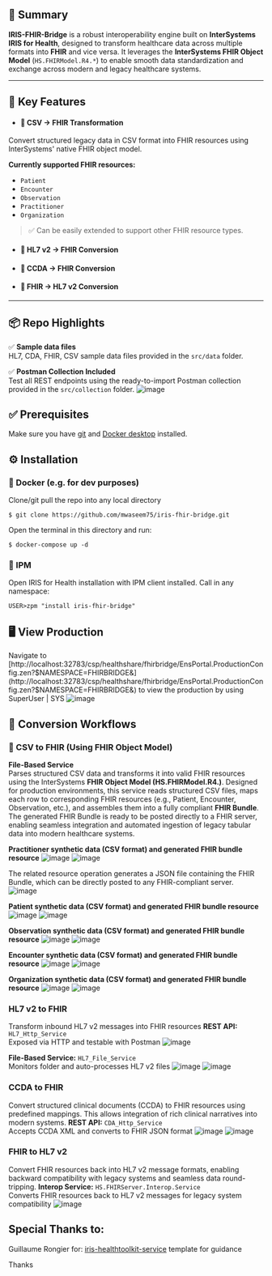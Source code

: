 ## 🧾 Summary

**IRIS-FHIR-Bridge** is a robust interoperability engine built on **InterSystems IRIS for Health**, designed to transform healthcare data across multiple formats into **FHIR** and vice versa. It leverages the **InterSystems FHIR Object Model** (`HS.FHIRModel.R4.*`) to enable smooth data standardization and exchange across modern and legacy healthcare systems.

---

## 🚀 Key Features

- #### 🧾 CSV → FHIR Transformation
Convert structured legacy data in CSV format into FHIR resources using InterSystems' native FHIR object model.

**Currently supported FHIR resources:**
- `Patient`
- `Encounter`
- `Observation`
- `Practitioner`
- `Organization`

> ✅ Can be easily extended to support other FHIR resource types.

- #### 🔁 HL7 v2 → FHIR Conversion
- #### 📝 CCDA → FHIR Conversion
- #### 🔄 FHIR → HL7 v2 Conversion

---

## 📦 Repo Highlights
✅ **Sample data files**  
HL7, CDA, FHIR, CSV sample data files provided in the `src/data` folder.

✅ **Postman Collection Included**  
Test all REST endpoints using the ready-to-import Postman collection provided in the `src/collection` folder.
![image](https://github.com/user-attachments/assets/8398a595-3b6d-4189-bf93-0e66f3f962da)



## ✅ Prerequisites
Make sure you have [git](https://git-scm.com/book/en/v2/Getting-Started-Installing-Git) and [Docker desktop](https://www.docker.com/products/docker-desktop) installed.


## ⚙️ Installation

### 🐳 Docker (e.g. for dev purposes)

Clone/git pull the repo into any local directory

```
$ git clone https://github.com/mwaseem75/iris-fhir-bridge.git
```

Open the terminal in this directory and run:

```
$ docker-compose up -d
```

### 🧰 IPM

Open IRIS for Health installation with IPM client installed. Call in any namespace:

```
USER>zpm "install iris-fhir-bridge"
```


## 🖥️ View Production
Navigate to [http://localhost:32783/csp/healthshare/fhirbridge/EnsPortal.ProductionConfig.zen?$NAMESPACE=FHIRBRIDGE&](http://localhost:32783/csp/healthshare/fhirbridge/EnsPortal.ProductionConfig.zen?$NAMESPACE=FHIRBRIDGE&) to view the production by using SuperUser | SYS 
![image](https://github.com/user-attachments/assets/cbd281fd-ab6e-412b-9802-4a4c712de3f7)


## 🔧 Conversion Workflows
### 🧾 CSV to FHIR (Using FHIR Object Model)

**File-Based Service**  
Parses structured CSV data and transforms it into valid FHIR resources using the InterSystems **FHIR Object Model (HS.FHIRModel.R4.)**. Designed for production environments, this service reads structured CSV files, maps each row to corresponding FHIR resources (e.g., Patient, Encounter, Observation, etc.), and assembles them into a fully compliant **FHIR Bundle**.
The generated FHIR Bundle is ready to be posted directly to a FHIR server, enabling seamless integration and automated ingestion of legacy tabular data into modern healthcare systems.

**Practitioner synthetic data (CSV format) and generated FHIR bundle resource**
![image](https://github.com/user-attachments/assets/793b20fb-6097-40f4-9116-aa8309ecd328)
![image](https://github.com/user-attachments/assets/67b1530a-93f9-4e4e-a109-7ed9174a516c)

The related resource operation generates a JSON file containing the FHIR Bundle, which can be directly posted to any FHIR-compliant server.
![image](https://github.com/user-attachments/assets/eb6889cd-f581-47c8-b7fb-d6cdd4f593f9)

**Patient synthetic data (CSV format) and generated FHIR bundle resource**
![image](https://github.com/user-attachments/assets/8879a481-8ee0-4b99-8f9e-97b332afc6c1)
![image](https://github.com/user-attachments/assets/9bfae4e5-e99c-4506-a078-3a93e5bc75b4)

**Observation synthetic data (CSV format) and generated FHIR bundle resource**
![image](https://github.com/user-attachments/assets/7da0a5ba-caec-4873-9ff3-c590a2e0f20c)
![image](https://github.com/user-attachments/assets/2856cc10-a842-482d-a3fa-05ba6a5b13a1)

**Encounter synthetic data (CSV format) and generated FHIR bundle resource**
![image](https://github.com/user-attachments/assets/bb672317-bc28-4080-adfe-bf4ce08dd4cb)
![image](https://github.com/user-attachments/assets/6ea1ba87-02fa-43de-b07f-29988df71172)

**Organization synthetic data (CSV format) and generated FHIR bundle resource**
![image](https://github.com/user-attachments/assets/111addd7-4929-4b98-bfd9-a3af682cd561)
![image](https://github.com/user-attachments/assets/687a045f-4b16-4bc4-b544-5714e005ace7)


### HL7 v2 to FHIR
Transform inbound HL7 v2 messages into FHIR resources 
**REST API:** `HL7_Http_Service`  
Exposed via HTTP and testable with Postman
![image](https://github.com/user-attachments/assets/707fd829-4d69-4afd-9a09-2726f04554c7)

**File-Based Service:** `HL7_File_Service`  
Monitors folder and auto-processes HL7 v2 files
![image](https://github.com/user-attachments/assets/bac5f13f-c113-4454-a42d-aea2619bdb73)
![image](https://github.com/user-attachments/assets/e4d2415b-95f5-4267-8117-7f905b4e60ed)


### CCDA to FHIR
Convert structured clinical documents (CCDA) to FHIR resources using predefined mappings. This allows integration of rich clinical narratives into modern systems.
**REST API:** `CDA_Http_Service`  
Accepts CCDA XML and converts to FHIR JSON format
![image](https://github.com/user-attachments/assets/4810564e-794a-4284-a291-9abebafe2ab9)
![image](https://github.com/user-attachments/assets/4eddf0da-75ce-430f-8341-23149d312752)


### FHIR to HL7 v2
Convert FHIR resources back into HL7 v2 message formats, enabling backward compatibility with legacy systems and seamless data round-tripping.
**Interop Service:** `HS.FHIRServer.Interop.Service`  
Converts FHIR resources back to HL7 v2 messages for legacy system compatibility
![image](https://github.com/user-attachments/assets/56ffd185-7cdb-4caa-81e8-65b96123535b)




## Special Thanks to:
Guillaume Rongier for: [iris-healthtoolkit-service](https://openexchange.intersystems.com/package/iris-healthtoolkit-service) template for guidance

Thanks
